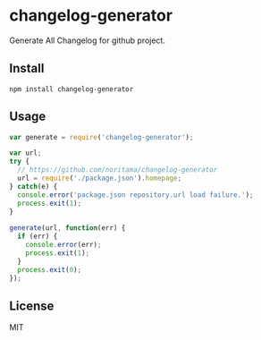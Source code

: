# changelog-generator
Generate All Changelog for github project.

## Install

```
npm install changelog-generator
```

## Usage

```js
var generate = require('changelog-generator');

var url;
try {
  // https://github.com/noritama/changelog-generator
  url = require('./package.json').homepage;
} catch(e) {
  console.error('package.json repository.url load failure.');
  process.exit(1);
}
 
generate(url, function(err) {
  if (err) {
    console.error(err);
    process.exit(1);
  }                                                                                                                                                                                                                                                                         
  process.exit(0);
});
```

## License
MIT

